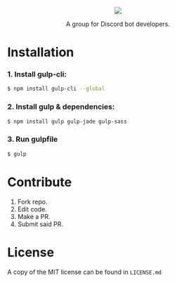 <p style="text-align:center;"><img src="http://i.imgur.com/uGEYjtT.png"></p>

<p style="text-align:center;">A group for Discord bot developers.</p>

# Installation

### 1. Install gulp-cli:

```sh
$ npm install gulp-cli --global
```

### 2. Install gulp & dependencies:
```sh
$ npm install gulp gulp-jade gulp-sass
```

### 3. Run gulpfile
```sh
$ gulp
```

# Contribute

1. Fork repo.
2. Edit code.
3. Make a PR.
4. Submit said PR.

# License

A copy of the MIT license can be found in `LICENSE.md`
